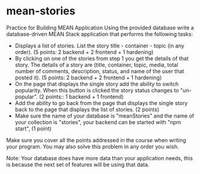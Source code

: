 # mean-stories
Practice for Building MEAN Application
Using the provided database write a database-driven MEAN Stack application that performs the following tasks:
- Displays a list of stories. List the story title - container - topic (in any order). (5 points: 2 backend + 2 frontend + 1 hardening)
- By clicking on one of the stories from step 1 you get the details of that story. The details of a story are (title, container, topic, media, total number of comments, description, status, and name of the user that posted it). (5 points: 2 backend + 2 frontend + 1 hardening)
- On the page that displays the single story add the ability to switch popularity. When this button is clicked the story status changes to "un-popular". (2 points:: 1 backend + 1 frontend)
- Add the ability to go back from the page that displays the single story back to the page that displays the list of stories. (2 points)
- Make sure the name of your database is "meanStories" and the name of your collection is "stories", your backend can be started with "npm start", (1 point)

Make sure you cover all the points addressed in the course when writing your program. You may also solve this problem in any order you wish.

Note: Your database does have more data than your application needs, this is because the next set of features will be using that data.
